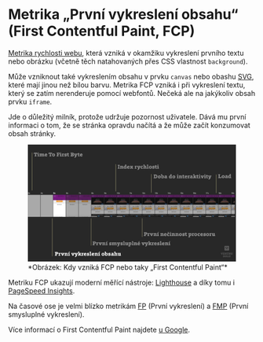 # Metrika „První vykreslení obsahu“ (First Contentful Paint, FCP)

[Metrika rychlosti webu](metriky-rychlosti.md), která vzniká v okamžiku vykreslení prvního textu nebo obrázku (včetně těch natahovaných přes CSS vlastnost `background`). 

Může vzniknout také vykreslením obsahu v prvku `canvas` nebo obashu [SVG](svg.md), které mají jinou než bílou barvu. Metrika FCP vzniká i při vykreslení textu, který se zatím nerenderuje pomocí webfontů. Nečeká ale na jakýkoliv obsah prvku `iframe`.

Jde o důležitý milník, protože udržuje pozornost uživatele. Dává mu první informaci o tom, že se stránka opravdu načítá a že může začít konzumovat obsah stránky.

<figure>
<img src="../dist/images/original/metrika-fcp.jpg" alt="FCP">
<figcaption markdown="1">
*Obrázek: Kdy vzniká FCP nebo taky „First Contentful Paint“*
</figcaption>
</figure>

Metriku FCP ukazují moderní měřící nástroje: [Lighthouse](lighthouse.md) a díky tomu i [PageSpeed Insights](pagespeed-insights.md).

Na časové ose je velmi blízko metrikám [FP](metrika-fp.md) (První vykreslení) a [FMP](metrika-fmp.md) (První smysluplné vykreslení).

Více informací o First Contentful Paint najdete [u Google](https://developers.google.com/web/tools/lighthouse/audits/first-contentful-paint).

<!-- AdSnippet -->
